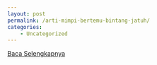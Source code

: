 ```yaml
---
layout: post
permalink: /arti-mimpi-bertemu-bintang-jatuh/
categories:
    - Uncategorized
---
```


[Baca Selengkapnya](/06)